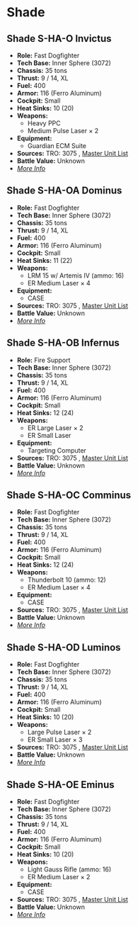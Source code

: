 # Shade 

## Shade S-HA-O Invictus 

- **Role:** Fast Dogfighter 
- **Tech Base:** Inner Sphere (3072) 
- **Chassis:** 35 tons 
- **Thrust:** 9 / 14, XL 
- **Fuel:** 400 
- **Armor:** 116 (Ferro Aluminum) 
- **Cockpit:** Small 
- **Heat Sinks:** 10 (20) 
- **Weapons:** 
  - Heavy PPC 
  - Medium Pulse Laser × 2 
- **Equipment:** 
  - Guardian ECM Suite 
- **Sources:** TRO: 3075 , [Master Unit List](http://masterunitlist.info/Unit/Details/5029) 
- **Battle Value:** Unknown 
- [*More Info*](shade/shade_s-ha-o_invictus.md) 

## Shade S-HA-OA Dominus 

- **Role:** Fast Dogfighter 
- **Tech Base:** Inner Sphere (3072) 
- **Chassis:** 35 tons 
- **Thrust:** 9 / 14, XL 
- **Fuel:** 400 
- **Armor:** 116 (Ferro Aluminum) 
- **Cockpit:** Small 
- **Heat Sinks:** 11 (22) 
- **Weapons:** 
  - LRM 15 w/ Artemis IV (ammo: 16) 
  - ER Medium Laser × 4 
- **Equipment:** 
  - CASE 
- **Sources:** TRO: 3075 , [Master Unit List](http://masterunitlist.info/Unit/Details/5030) 
- **Battle Value:** Unknown 
- [*More Info*](shade/shade_s-ha-oa_dominus.md) 

## Shade S-HA-OB Infernus 

- **Role:** Fire Support 
- **Tech Base:** Inner Sphere (3072) 
- **Chassis:** 35 tons 
- **Thrust:** 9 / 14, XL 
- **Fuel:** 400 
- **Armor:** 116 (Ferro Aluminum) 
- **Cockpit:** Small 
- **Heat Sinks:** 12 (24) 
- **Weapons:** 
  - ER Large Laser × 2 
  - ER Small Laser 
- **Equipment:** 
  - Targeting Computer 
- **Sources:** TRO: 3075 , [Master Unit List](http://masterunitlist.info/Unit/Details/5031) 
- **Battle Value:** Unknown 
- [*More Info*](shade/shade_s-ha-ob_infernus.md) 

## Shade S-HA-OC Comminus 

- **Role:** Fast Dogfighter 
- **Tech Base:** Inner Sphere (3072) 
- **Chassis:** 35 tons 
- **Thrust:** 9 / 14, XL 
- **Fuel:** 400 
- **Armor:** 116 (Ferro Aluminum) 
- **Cockpit:** Small 
- **Heat Sinks:** 12 (24) 
- **Weapons:** 
  - Thunderbolt 10 (ammo: 12) 
  - ER Medium Laser × 4 
- **Equipment:** 
  - CASE 
- **Sources:** TRO: 3075 , [Master Unit List](http://masterunitlist.info/Unit/Details/5032) 
- **Battle Value:** Unknown 
- [*More Info*](shade/shade_s-ha-oc_comminus.md) 

## Shade S-HA-OD Luminos 

- **Role:** Fast Dogfighter 
- **Tech Base:** Inner Sphere (3072) 
- **Chassis:** 35 tons 
- **Thrust:** 9 / 14, XL 
- **Fuel:** 400 
- **Armor:** 116 (Ferro Aluminum) 
- **Cockpit:** Small 
- **Heat Sinks:** 10 (20) 
- **Weapons:** 
  - Large Pulse Laser × 2 
  - ER Small Laser × 3 
- **Sources:** TRO: 3075 , [Master Unit List](http://masterunitlist.info/Unit/Details/5033) 
- **Battle Value:** Unknown 
- [*More Info*](shade/shade_s-ha-od_luminos.md) 

## Shade S-HA-OE Eminus 

- **Role:** Fast Dogfighter 
- **Tech Base:** Inner Sphere (3072) 
- **Chassis:** 35 tons 
- **Thrust:** 9 / 14, XL 
- **Fuel:** 400 
- **Armor:** 116 (Ferro Aluminum) 
- **Cockpit:** Small 
- **Heat Sinks:** 10 (20) 
- **Weapons:** 
  - Light Gauss Rifle (ammo: 16) 
  - ER Medium Laser × 2 
- **Equipment:** 
  - CASE 
- **Sources:** TRO: 3075 , [Master Unit List](http://masterunitlist.info/Unit/Details/5034) 
- **Battle Value:** Unknown 
- [*More Info*](shade/shade_s-ha-oe_eminus.md) 

